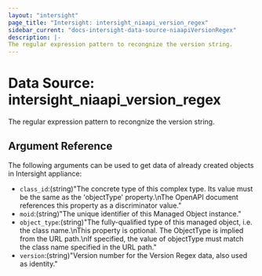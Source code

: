 ```yaml
---
layout: "intersight"
page_title: "Intersight: intersight_niaapi_version_regex"
sidebar_current: "docs-intersight-data-source-niaapiVersionRegex"
description: |-
The regular expression pattern to recongnize the version string.
---
```


# Data Source: intersight_niaapi_version_regex
The regular expression pattern to recongnize the version string.
## Argument Reference
The following arguments can be used to get data of already created objects in Intersight appliance:
* `class_id`:(string)"The concrete type of this complex type. Its value must be the same as the 'objectType' property.\nThe OpenAPI document references this property as a discriminator value."
* `moid`:(string)"The unique identifier of this Managed Object instance."
* `object_type`:(string)"The fully-qualified type of this managed object, i.e. the class name.\nThis property is optional. The ObjectType is implied from the URL path.\nIf specified, the value of objectType must match the class name specified in the URL path."
* `version`:(string)"Version number for the Version Regex data, also used as identity."
